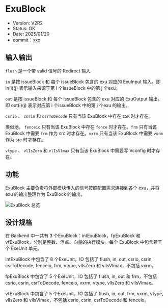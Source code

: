 # ExuBlock

- Version: V2R2
- Status: OK
- Date: 2025/01/20
- commit：[xxx](https://github.com/OpenXiangShan/XiangShan/tree/xxx)

## 输入输出

`flush` 是一个带 valid 信号的 Redirect 输入

`in` 是按 issueBlock 和 每个 issueBlock 包含的 exu 对应的 ExuInput 输入。即 in(i)(j) 表示输入来源于第 i
个issueBlock 中的第 j 个exu。

`out` 是按 issueBlock 和 每个 issueBlock 包含的 exu 对应的 ExuOutput 输出。即 out(i)(j) 表示对应第 i
个issueBlock 中的第 j 个exu 的输出。

`csrio` 、 `csrin` 和 `csrToDecode` 只有当该 ExuBlock 中存在 `CSR` 时才存在。

类似地， `fenceio` 只有当该 ExuBlock 中存在 `fence` 时才存在。`frm` 只有当该 ExuBlock 中需要 `frm` 作为
src 时才存在。`vxrm` 只有当该 ExuBlock 中需要 `vxrm` 作为 src 时才存在。

`vtype` 、 `vlIsZero` 和 `vlIsVlmax` 只有当该 ExuBlock 中需要写 Vconfig 时才存在。

## 功能

ExuBlock 主要负责将外部模块传入的信号按照配置需求连接到各个 exu，并将 exu 的输出整理作为 ExuBlock 的输出。

![ExuBlock 总览](./figure/ExuBlock-Overview.svg)

## 设计规格

在 Backend 中一共有 3 个ExuBlock：intExuBlock，fpExuBlock 和
vfExuBlock，分别是整数、浮点、向量的执行模块。每个 ExuBlock 中包含若干个 ExeUnit 单元。

intExuBlock 中包含了 8 个ExeUnit，IO 包括了 flush, in, out, csrio, csrin, csrToDecode,
fenceio, frm, vtype, vlIsZero 和 vlIsVlmax，不包括 vxrm。

fpExuBlock 中包含了 5 个ExeUnit，IO 包括了 flush, in, out 和 frm，不包括 csrio, csrin,
csrToDecode, fenceio, vxrm, vtype, vlIsZero 和 vlIsVlmax。

vfExuBlock 中包含了 5 个ExeUnit，IO 包括了 flush, in, out, frm, vxrm, vtype, vlIsZero 和
vlIsVlmax，不包括 csrio, csrin, csrToDecode 和 fenceio。
